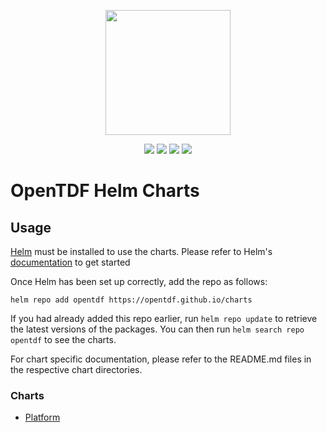 <p align="center">
    <img width="200px" height=auto src="https://avatars.githubusercontent.com/u/90051847?s=280&v=4" />
</p>

<p align="center">
    <a href="https://join.slack.com/t/opentdf/shared_invite/zt-2h6j6n5ly-BVUq~bIPoMeSu~20XQswFw"><img src="https://img.shields.io/badge/Join%20Our%20Community-Slack-blue" /></a>
    <a href="https://github.com/opentdf/charts"><img src="https://badgen.net/github/stars/opentdf/charts?icon=github" /></a>
    <a href="https://github.com/opentdf/charts"><img src="https://badgen.net/github/forks/opentdf/charts?icon=github" /></a>
    <!-- <a href="https://artifacthub.io/packages/search?repo=opentdf"><img src="https://img.shields.io/endpoint?url=https://artifacthub.io/badge/repository/opentdf" /></a> -->
    <a href="https://github.com/opentdf/charts/actions/workflows/chart-releaser.yaml"><img src="https://github.com/opentdf/charts/actions/workflows/chart-releaser.yaml/badge.svg" /></a>
</p>

# OpenTDF Helm Charts

## Usage

[Helm](https://helm.sh) must be installed to use the charts.  Please refer to
Helm's [documentation](https://helm.sh/docs) to get started

Once Helm has been set up correctly, add the repo as follows:

    helm repo add opentdf https://opentdf.github.io/charts

If you had already added this repo earlier, run `helm repo update` to retrieve
the latest versions of the packages.  You can then run `helm search repo
opentdf` to see the charts.

For chart specific documentation, please refer to the README.md files in the respective chart directories.

### Charts

- [Platform](charts/platform/README.md)
